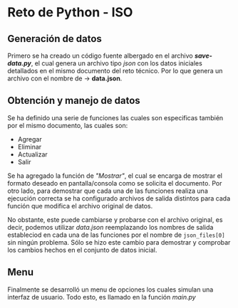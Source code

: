 # Reto de Python - ISO

## Generación de datos
Primero se ha creado un código fuente albergado en el archivo ***save-data.py***, el cual genera un archivo tipo *json* con los datos iniciales detallados en el mismo documento del reto técnico. Por lo que genera un archivo con el nombre de -> **data.json**.

## Obtención y manejo de datos
Se ha definido una serie de funciones las cuales son especificas también por el mismo documento, las cuales son:

* Agregar
* Eliminar
* Actualizar
* Salir

Se ha agregado la función de *"Mostrar"*, el cual se encarga de mostrar el formato deseado en pantalla/consola como se solicita el documento. Por otro lado, para demostrar que cada una de las funciones realiza una ejecución correcta se ha configurado archivos de salida distintos para cada función que modifica el archivo original de datos. 

No obstante, este puede cambiarse y probarse con el archivo original, es decir, podemos utilizar *data.json* reemplazando los nombres de salida estableciod en cada una de las funciones por el nombre de `json_files[0]` sin ningún problema. Sólo se hizo este cambio para demostrar y comprobar los cambios hechos en el conjunto de datos inicial. 

## Menu
Finalmente se desarrolló un menu de opciones los cuales simulan una interfaz de usuario. Todo esto, es llamado en la función *main.py*
